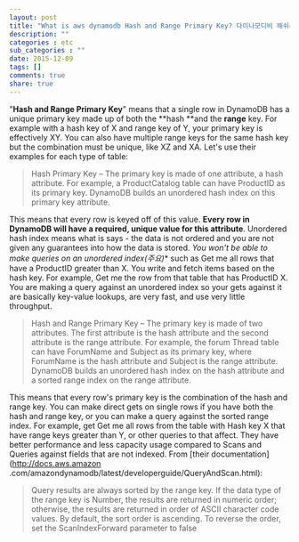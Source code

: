```yaml
---
layout: post
title: "What is aws dynamodb Hash and Range Primary Key? 다이나모디비 해쉬&레인지"
description: ""
categories : etc
sub_categories : ""
date: 2015-12-09
tags: []
comments: true
share: true
---
```


"**Hash and Range Primary Key**" means that a single row in DynamoDB has a
unique primary key made up of both the **hash **and the **range** key. For
example with a hash key of X and range key of Y, your primary key is
effectively XY. You can also have multiple range keys for the same hash key
but the combination must be unique, like XZ and XA. Let's use their examples
for each type of table:

  

> Hash Primary Key – The primary key is made of one attribute, a hash
attribute. For example, a ProductCatalog table can have ProductID as its
primary key. DynamoDB builds an unordered hash index on this primary key
attribute.  

This means that every row is keyed off of this value. **Every row in DynamoDB
will have a required, unique value for this attribute**. Unordered hash index
means what is says - the data is not ordered and you are not given any
guarantees into how the data is stored. **You won't be able to make queries on
an unordered index*(주요)** such as Get me all rows that have a ProductID
greater than X. You write and fetch items based on the hash key. For example,
Get me the row from that table that has ProductID X. You are making a query
against an unordered index so your gets against it are basically key-value
lookups, are very fast, and use very little throughput.

  

> Hash and Range Primary Key – The primary key is made of two attributes. The
first attribute is the hash attribute and the second attribute is the range
attribute. For example, the forum Thread table can have ForumName and Subject
as its primary key, where ForumName is the hash attribute and Subject is the
range attribute. DynamoDB builds an unordered hash index on the hash attribute
and a sorted range index on the range attribute.

This means that every row's primary key is the combination of the hash and
range key. You can make direct gets on single rows if you have both the hash
and range key, or you can make a query against the sorted range index. For
example, get Get me all rows from the table with Hash key X that have range
keys greater than Y, or other queries to that affect. They have better
performance and less capacity usage compared to Scans and Queries against
fields that are not indexed. From [their documentation](http://docs.aws.amazon
.com/amazondynamodb/latest/developerguide/QueryAndScan.html):

  

> Query results are always sorted by the range key. If the data type of the
range key is Number, the results are returned in numeric order; otherwise, the
results are returned in order of ASCII character code values. By default, the
sort order is ascending. To reverse the order, set the ScanIndexForward
parameter to false  

  

